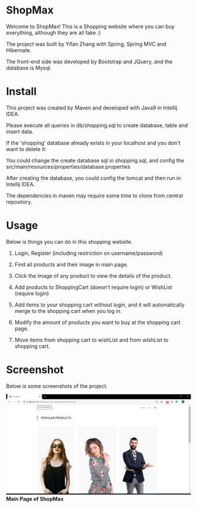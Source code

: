 # ShopMax

Welcome to ShopMax! This is a Shopping website where you can buy everything, although they are all fake :)  

The project was built by Yifan Zhang with Spring, Spring MVC and Hibernate.  

The front-end side was developed by Bootstrap and JQuery, and the database is Mysql.  

# Install  

This project was created by Maven and developed with Java9 in Intellij IDEA.  

Please execute all queries in db/shopping.sql to create database, table and insert data.

If the 'shopping' database already exists in your localhost and you don't want to delete it:

You could change the create database sql in shopping.sql, and config the src/main/resources/properties/database.properties   

After creating the database, you could config the tomcat and then run in Intellij IDEA.

The dependencies in maven may require some time to clone from central repository.

# Usage

Below is things you can do in this shopping website.

1. Login, Register (including restriction on username/password)  

2. Find all products and their image in main page.  

3. Click the image of any product to view the details of the product.

4. Add products to ShoppingCart (doesn't require login) or WishList (require login)

5. Add items to your shopping cart without login, and it will automatically merge to the shopping cart when you log in.

6. Modify the amount of products you want to buy at the shopping cart page.

7. Move items from shopping cart to wishList and from wishList to shopping cart.

# Screenshot
Below is some screenshots of the project.

![ScreenShot](https://raw.githubusercontent.com/FanFan0919/ShopMax/master/Screenshots/index.png)
**Main Page of ShopMax**

